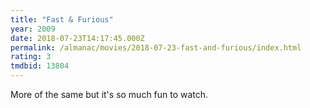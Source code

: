 ```yaml
---
title: "Fast & Furious"
year: 2009
date: 2018-07-23T14:17:45.000Z
permalink: /almanac/movies/2018-07-23-fast-and-furious/index.html
rating: 3
tmdbid: 13804
---
```


More of the same but it's so much fun to watch.